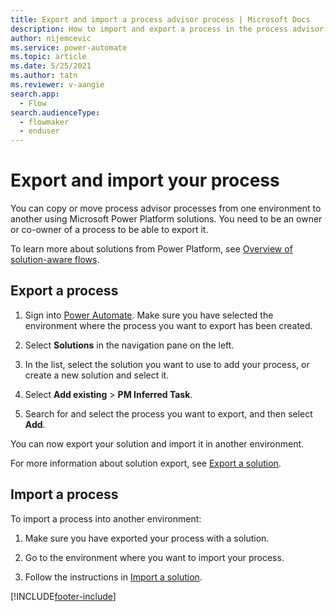 ```yaml
---
title: Export and import a process advisor process | Microsoft Docs
description: How to import and export a process in the process advisor feature in Power Automate.
author: nijemcevic 
ms.service: power-automate
ms.topic: article
ms.date: 5/25/2021
ms.author: tatn
ms.reviewer: v-aangie
search.app: 
  - Flow
search.audienceType: 
  - flowmaker
  - enduser
---
```


# Export and import your process

You can copy or move process advisor processes from one environment to another using Microsoft Power Platform solutions. You need to be an owner or co-owner of a process to be able to export it.

 To learn more about solutions from Power Platform, see [Overview of solution-aware flows](overview-solution-flows.md).

## Export a process

1. Sign into [Power Automate](https://powerautomate.microsoft.com/). Make sure you have selected the environment where the process you want to export has been created.

1. Select **Solutions** in the navigation pane on the left.

1. In the list, select the solution you want to use to add your process, or create a new solution and select it.

1. Select **Add existing** > **PM Inferred Task**.

1. Search for and select the process you want to export, and then select **Add**.

You can now export your solution and import it in another environment.

For more information about solution export, see [Export a solution](export-flow-solution.md).

## Import a process

To import a process into another environment:

1. Make sure you have exported your process with a solution.

1. Go to the environment where you want to import your process.

1. Follow the instructions in [Import a solution](import-flow-solution.md).

[!INCLUDE[footer-include](includes/footer-banner.md)]
